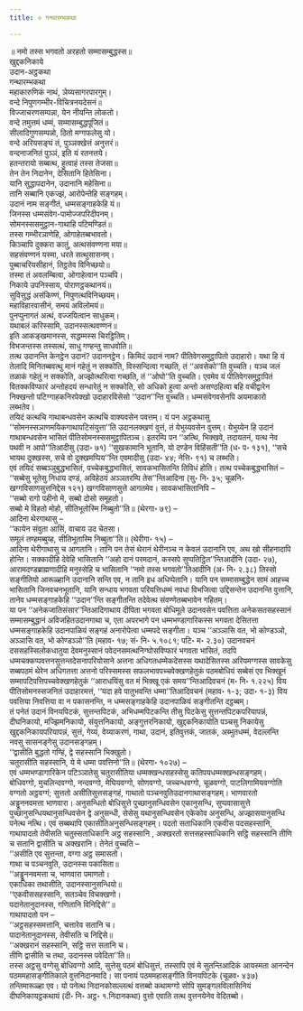 ```yaml
---
title: ० गन्थारम्भकथा

---
```

॥ नमो तस्स भगवतो अरहतो सम्मासम्बुद्धस्स॥  
खुद्दकनिकाये  
उदान-अट्ठकथा  
गन्थारम्भकथा  
महाकारुणिकं नाथं, ञेय्यसागरपारगुम्।  
वन्दे निपुणगम्भीर-विचित्रनयदेसनं॥  
विज्जाचरणसम्पन्ना, येन नीयन्ति लोकतो।  
वन्दे तमुत्तमं धम्मं, सम्मासम्बुद्धपूजितं॥  
सीलादिगुणसम्पन्नो, ठितो मग्गफलेसु यो।  
वन्दे अरियसङ्घं तं, पुञ्ञक्खेत्तं अनुत्तरं॥  
वन्दनाजनितं पुञ्ञं, इति यं रतनत्तये।  
हतन्तरायो सब्बत्थ, हुत्वाहं तस्स तेजसा॥  
तेन तेन निदानेन, देसितानि हितेसिना।  
यानि सुद्धापदानेन, उदानानि महेसिना॥  
तानि सब्बानि एकज्झं, आरोपेन्तेहि सङ्गहम्।  
उदानं नाम सङ्गीतं, धम्मसङ्गाहकेहि यं॥  
जिनस्स धम्मसंवेग-पामोज्जपरिदीपनम्।  
सोमनस्ससमुट्ठान-गाथाहि पटिमण्डितं॥  
तस्स गम्भीरञाणेहि, ओगाहेतब्बभावतो।  
किञ्चापि दुक्करा कातुं, अत्थसंवण्णना मया॥  
सहसंवण्णनं यस्मा, धरते सत्थुसासनम्।  
पुब्बाचरियसीहानं, तिट्ठतेव विनिच्छयो॥  
तस्मा तं अवलम्बित्वा, ओगाहेत्वान पञ्चपि।  
निकाये उपनिस्साय, पोराणट्ठकथानयं॥  
सुविसुद्धं असंकिण्णं, निपुणत्थविनिच्छयम्।  
महाविहारवासीनं, समयं अविलोमयं॥  
पुनप्पुनागतं अत्थं, वज्जयित्वान साधुकम्।  
यथाबलं करिस्सामि, उदानस्सत्थवण्णनं॥  
इति आकङ्खमानस्स, सद्धम्मस्स चिरट्ठितिम्।  
विभजन्तस्स तस्सत्थं, साधु गण्हन्तु साधवोति॥  
तत्थ उदानन्ति केनट्ठेन उदानं? उदाननट्ठेन। किमिदं उदानं नाम? पीतिवेगसमुट्ठापितो उदाहारो। यथा हि यं तेलादि मिनितब्बवत्थु मानं गहेतुं न सक्कोति, विस्सन्दित्वा गच्छति, तं ‘‘अवसेको’’ति वुच्चति। यञ्च जलं तळाकं गहेतुं न सक्कोति, अज्झोत्थरित्वा गच्छति, तं ‘‘ओघो’’ति वुच्चति। एवमेव यं पीतिवेगसमुट्ठापितं वितक्कविप्फारं अन्तोहदयं सन्धारेतुं न सक्कोति, सो अधिको हुत्वा अन्तो असण्ठहित्वा बहि वचीद्वारेन निक्खन्तो पटिग्गाहकनिरपेक्खो उदाहारविसेसो ‘‘उदान’’न्ति वुच्चति। धम्मसंवेगवसेनपि अयमाकारो लब्भतेव।  
तयिदं कत्थचि गाथाबन्धवसेन कत्थचि वाक्यवसेन पवत्तम्। यं पन अट्ठकथासु ‘‘सोमनस्सञाणमयिकगाथापटिसंयुत्ता’’ति उदानलक्खणं वुत्तं, तं येभुय्यवसेन वुत्तम्। येभुय्येन हि उदानं गाथाबन्धवसेन भासितं पीतिसोमनस्ससमुट्ठापितञ्च। इतरम्पि पन ‘‘अत्थि, भिक्खवे, तदायतनं, यत्थ नेव पथवी न आपो’’तिआदीसु (उदा॰ ७१) ‘‘सुखकामानि भूतानि, यो दण्डेन विहिंसती’’ति (ध॰ प॰ १३१), ‘‘सचे भायथ दुक्खस्स, सचे वो दुक्खमप्पिय’’न्ति एवमादीसु (उदा॰ ४४; नेत्ति॰ ९१) च लब्भति।  
एवं तयिदं सब्बञ्ञुबुद्धभासितं, पच्चेकबुद्धभासितं, सावकभासितन्ति तिविधं होति। तत्थ पच्चेकबुद्धभासितं – ‘‘सब्बेसु भूतेसु निधाय दण्डं, अविहेठयं अञ्ञतरम्पि तेस’’न्तिआदिना (सु॰ नि॰ ३५; चूळनि॰ खग्गविसाणसुत्तनिद्देस १२१) खग्गविसाणसुत्ते आगतमेव। सावकभासितानिपि –  
‘‘सब्बो रागो पहीनो मे, सब्बो दोसो समूहतो।  
सब्बो मे विहतो मोहो, सीतिभूतोस्मि निब्बुतो’’ति॥ (थेरगा॰ ७९) –  
आदिना थेरगाथासु –  
‘‘कायेन संवुता आसिं, वाचाय उद चेतसा।  
समूलं तण्हमब्बुय्ह, सीतिभूतास्मि निब्बुता’’ति॥ (थेरीगा॰ १५) –  
आदिना थेरीगाथासु च आगतानि। तानि पन तेसं थेरानं थेरीनञ्च न केवलं उदानानि एव, अथ खो सीहनादापि होन्ति। सक्कादीहि देवेहि भासितानि ‘‘अहो दानं परमदानं, कस्सपे सुप्पतिट्ठित’’न्तिआदीनि (उदा॰ २७), आरामदण्डब्राह्मणादीहि मनुस्सेहि च भासितानि ‘‘नमो तस्स भगवतो’’तिआदीनि (अ॰ नि॰ २.३८) तिस्सो सङ्गीतियो आरूळ्हानि उदानानि सन्ति एव, न तानि इध अधिप्पेतानि। यानि पन सम्मासम्बुद्धेन सामं आहच्च भासितानि जिनवचनभूतानि, यानि सन्धाय भगवता परियत्तिधम्मं नवधा विभजित्वा उद्दिसन्तेन उदानन्ति वुत्तानि, तानेव धम्मसङ्गाहकेहि ‘‘उदान’’न्ति सङ्गीतन्ति तदेवेत्थ संवण्णेतब्बभावेन गहितम्।  
या पन ‘‘अनेकजातिसंसार’’न्तिआदिगाथाय दीपिता भगवता बोधिमूले उदानवसेन पवत्तिता अनेकसतसहस्सानं सम्मासम्बुद्धानं अविजहितउदानगाथा च, एता अपरभागे पन धम्मभण्डागारिकस्स भगवता देसितत्ता धम्मसङ्गाहकेहि उदानपाळियं सङ्गहं अनारोपेत्वा धम्मपदे सङ्गीता। यञ्च ‘‘अञ्ञासि वत, भो कोण्डञ्ञो, अञ्ञासि वत, भो कोण्डञ्ञो’’ति (महाव॰ १७; सं॰ नि॰ ५.१०८१; पटि॰ म॰ २.३०) उदानवचनं दससहस्सिलोकधातुया देवमनुस्सानं पवेदनसमत्थनिग्घोसविप्फारं भगवता भासितं, तदपि धम्मचक्कप्पवत्तनसुत्तन्तदेसनापरियोसाने अत्तना अधिगतधम्मेकदेसस्स यथादेसितस्स अरियमग्गस्स सावकेसु सब्बपठमं थेरेन अधिगतत्ता अत्तनो परिस्समस्स सफलभावपच्चवेक्खणहेतुकं पठमबोधियं सब्बेसं एव भिक्खूनं सम्मापटिपत्तिपच्चवेक्खणहेतुकं ‘‘आराधयिंसु वत मं भिक्खू एकं समय’’न्तिआदिवचनं (म॰ नि॰ १.२२५) विय पीतिसोमनस्सजनितं उदाहारमत्तं, ‘‘यदा हवे पातुभवन्ति धम्मा’’तिआदिवचनं (महाव॰ १-३; उदा॰ १-३) विय पवत्तिया निवत्तिया वा न पकासनन्ति, न धम्मसङ्गाहकेहि उदानपाळियं सङ्गीतन्ति दट्ठब्बम्।  
तं पनेतं उदानं विनयपिटकं, सुत्तन्तपिटकं, अभिधम्मपिटकन्ति तीसु पिटकेसु सुत्तन्तपिटकपरियापन्नं, दीघनिकायो, मज्झिमनिकायो, संयुत्तनिकायो, अङ्गुत्तरनिकायो, खुद्दकनिकायोति पञ्चसु निकायेसु खुद्दकनिकायपरियापन्नं, सुत्तं, गेय्यं, वेय्याकरणं, गाथा, उदानं, इतिवुत्तकं, जातकं, अब्भुतधम्मं, वेदल्लन्ति नवसु सासनङ्गेसु उदानसङ्गहम्।  
‘‘द्वासीति बुद्धतो गण्हिं, द्वे सहस्सानि भिक्खुतो।  
चतुरासीति सहस्सानि, ये मे धम्मा पवत्तिनो’’ति॥ (थेरगा॰ १०२७) –  
एवं धम्मभण्डागारिकेन पटिञ्ञातेसु चतुरासीतिया धम्मक्खन्धसहस्सेसु कतिपयधम्मक्खन्धसङ्गहम्। बोधिवग्गो, मुचलिन्दवग्गो, नन्दवग्गो, मेघियवग्गो, सोणवग्गो, जच्चन्धवग्गो, चूळवग्गो, पाटलिगामियवग्गोति वग्गतो अट्ठवग्गं; सुत्ततो असीतिसुत्तसङ्गहं, गाथातो पञ्चनवुतिउदानगाथासङ्गहम्। भाणवारतो अड्ढूननवमत्ता भाणवारा। अनुसन्धितो बोधिसुत्ते पुच्छानुसन्धिवसेन एकानुसन्धि, सुप्पवासासुत्ते पुच्छानुसन्धियथानुसन्धिवसेन द्वे अनुसन्धी, सेसेसु यथानुसन्धिवसेन एकेकोव अनुसन्धि, अज्झासयानुसन्धि पनेत्थ नत्थि। एवं सब्बथापि एकासीतिअनुसन्धिसङ्गहम्। पदतो सताधिकानि एकवीस पदसहस्सानि, गाथापादतो तेवीसति चतुस्सताधिकानि अट्ठ सहस्सानि , अक्खरतो सत्तसहस्साधिकानि सट्ठि सहस्सानि तीणि च सतानि द्वासीति च अक्खरानि। तेनेतं वुच्चति –  
‘‘असीति एव सुत्तन्ता, वग्गा अट्ठ समासतो।  
गाथा च पञ्चनवुति, उदानस्स पकासिता॥  
‘‘अड्ढूननवमत्ता च, भाणवारा पमाणतो।  
एकाधिका तथासीति, उदानस्सानुसन्धियो॥  
‘‘एकवीससहस्सानि, सतञ्चेव विचक्खणो।  
पदानेतानुदानस्स, गणितानि विनिद्दिसे’’॥  
गाथापादतो पन –  
‘‘अट्ठसहस्समत्तानि, चत्तारेव सतानि च।  
पादानेतानुदानस्स, तेवीसति च निद्दिसे॥  
‘‘अक्खरानं सहस्सानि, सट्ठि सत्त सतानि च।  
तीणि द्वासीति च तथा, उदानस्स पवेदिता’’ति॥  
तस्स अट्ठसु वग्गेसु बोधिवग्गो आदि, सुत्तेसु पठमं बोधिसुत्तं, तस्सापि एवं मे सुतन्तिआदिकं आयस्मता आनन्देन पठममहासङ्गीतिकाले वुत्तनिदानमादि। सा पनायं पठममहासङ्गीति विनयपिटके (चूळव॰ ४३७) तन्तिमारूळ्हा एव। यो पनेत्थ निदानकोसल्लत्थं वत्तब्बो कथामग्गो सोपि सुमङ्गलविलासिनियं दीघनिकायट्ठकथायं (दी॰ नि॰ अट्ठ॰ १.निदानकथा) वुत्तो एवाति तत्थ वुत्तनयेनेव वेदितब्बो।  